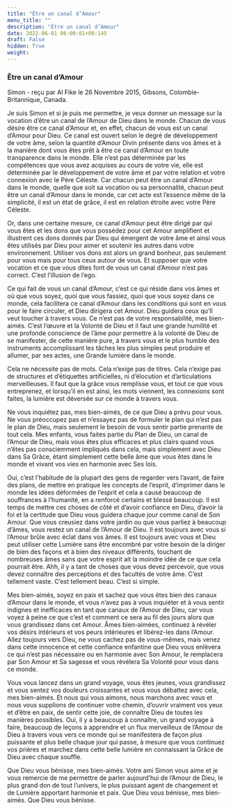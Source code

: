 ```yaml
---
title: "Être un canal d’Amour"
menu_title: ""
description: "Être un canal d’Amour"
date: 2022-06-01 06:00:01+00:145
draft: False
hidden: True
weight:
---
```

### Être un canal d’Amour

Simon - reçu par Al Fike le 26 Novembre 2015, Gibsons, Colombie-Britannique, Canada.

Je suis Simon et si je puis me permettre, je veux donner un message sur la vocation d’être un canal de l’Amour de Dieu dans le monde. Chacun de vous désire être ce canal d’Amour et, en effet, chacun de vous est un canal d’Amour pour Dieu. Ce canal est ouvert selon le degré de développement de votre âme, selon la quantité d’Amour Divin présente dans vos âmes et à la manière dont vous êtes prêt à être ce canal d’Amour en toute transparence dans le monde. Elle n’est pas déterminée par les compétences que vous avez acquises au cours de votre vie, elle est déterminée par le développement de votre âme et par votre relation et votre connexion avec le Père Céleste. Car chacun peut être un canal d’Amour dans le monde, quelle que soit sa vocation ou sa personnalité, chacun peut être un canal d’Amour dans le monde, car cet acte est l’essence même de la simplicité, il est un état de grâce, il est en relation étroite avec votre Père Céleste.

Or, dans une certaine mesure, ce canal d’Amour peut être dirigé par qui vous êtes et les dons que vous possédez pour cet Amour amplifient et illustrent ces dons donnés par Dieu qui émergent de votre âme et ainsi vous êtes utilisés par Dieu pour aimer et soutenir les autres dans votre environnement. Utiliser vos dons est alors un grand bonheur, pas seulement pour vous mais pour tous ceux autour de vous. Et supposer que votre vocation et ce que vous dites font de vous un canal d’Amour n’est pas correct. C’est l’illusion de l’ego.

Ce qui fait de vous un canal d’Amour, c’est ce qui réside dans vos âmes et où que vous soyez, quoi que vous fassiez, quoi que vous soyez dans ce monde, cela facilitera ce canal d’Amour dans les conditions qui sont en vous pour le faire circuler, et Dieu dirigera cet Amour. Dieu guidera ceux qu’Il veut toucher à travers vous. Ce n’est pas de votre responsabilité, mes bien-aimés. C’est l’œuvre et la Volonté de Dieu et il faut une grande humilité et une profonde conscience de l’âme pour permettre à la volonté de Dieu de se manifester, de cette manière pure, à travers vous et le plus humble des instruments accomplissant les tâches les plus simples peut produire et allumer, par ses actes, une Grande lumière dans le monde.

Cela ne nécessite pas de mots. Cela n’exige pas de titres. Cela n’exige pas de structures et d’étiquettes artificielles, ni d’élocution et d’articulations merveilleuses. Il faut que la grâce vous remplisse vous, et tout ce que vous entreprenez, et lorsqu’il en est ainsi, les mots viennent, les connexions sont faites, la lumière est déversée sur ce monde à travers vous.

Ne vous inquiétez pas, mes bien-aimés, de ce que Dieu a prévu pour vous. Ne vous préoccupez pas et n’essayez pas de formuler le plan qui n’est pas le plan de Dieu, mais seulement le besoin de vous sentir partie prenante de tout cela. Mes enfants, vous faites partie du Plan de Dieu, un canal de l’Amour de Dieu, mais vous êtes plus efficaces et plus clairs quand vous n’êtes pas consciemment impliqués dans cela, mais simplement avec Dieu dans Sa Grâce, étant simplement cette belle âme que vous êtes dans le monde et vivant vos vies en harmonie avec Ses lois.

Oui, c’est l’habitude de la plupart des gens de regarder vers l’avant, de faire des plans, de mettre en pratique les concepts de l’esprit, d’imprimer dans le monde les idées déformées de l’esprit et cela a causé beaucoup de souffrances à l’humanité, en a renforcé certains et blessé beaucoup. Il est temps de mettre ces choses de côté et d’avoir confiance en Dieu, d’avoir la foi et la certitude que Dieu vous guidera chaque jour comme canal de Son Amour. Que vous creusiez dans votre jardin ou que vous parliez à beaucoup d’âmes, vous restez un canal de l’Amour de Dieu. Il est toujours avec vous si l’Amour brûle avec éclat dans vos âmes. Il est toujours avec vous et Dieu peut utiliser cette Lumière sans être encombré par votre besoin de la diriger de bien des façons et à bien des niveaux différents, touchant de nombreuses âmes sans que votre esprit ait la moindre idée de ce que cela pourrait être. Ahh, il y a tant de choses que vous devez percevoir, que vous devez connaître des perceptions et des facultés de votre âme. C’est tellement vaste. C’est tellement beau. C’est si simple.

Mes bien-aimés, soyez en paix et sachez que vous êtes bien des canaux d’Amour dans le monde, et vous n’avez pas à vous inquiéter et à vous sentir indignes et inefficaces en tant que canaux de l’Amour de Dieu, car vous voyez à peine ce que c’est et comment ce sera au fil des jours alors que vous grandissez dans cet Amour. Âmes bien-aimées, continuez à révéler vos désirs intérieurs et vos peurs intérieures et libérez-les dans l’Amour. Allez toujours vers Dieu, ne vous cachez pas de vous-mêmes, mais venez dans cette innocence et cette confiance enfantine que Dieu vous enlèvera ce qui n’est pas nécessaire ou en harmonie avec Son Amour, le remplacera par Son Amour et Sa sagesse et vous révélera Sa Volonté pour vous dans ce monde.

Vous vous lancez dans un grand voyage, vous êtes jeunes, vous grandissez et vous sentez vos douleurs croissantes et vous vous débattez avec cela, mes bien-aimés. Et nous qui vous aimons, nous marchons avec vous et nous vous supplions de continuer votre chemin, d’ouvrir vraiment vos yeux et d’être en paix, de sentir cette joie, de connaître Dieu de toutes les manières possibles. Oui, il y a beaucoup à connaître, un grand voyage à faire, beaucoup de leçons à apprendre et un flux merveilleux de l’Amour de Dieu à travers vous vers ce monde qui se manifestera de façon plus puissante et plus belle chaque jour qui passe, à mesure que vous continuez vos prières et marchez dans cette belle lumière en connaissant la Grâce de Dieu avec chaque souffle.

Que Dieu vous bénisse, mes bien-aimés. Votre ami Simon vous aime et je vous remercie de me permettre de parler aujourd’hui de l’Amour de Dieu, le plus grand don de tout l’univers, le plus puissant agent de changement et de Lumière apportant harmonie et paix. Que Dieu vous bénisse, mes bien-aimés. Que Dieu vous bénisse.
